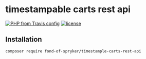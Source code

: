 # timestampable carts rest api

[![PHP from Travis config](https://img.shields.io/travis/php-v/symfony/symfony.svg)](https://php.net/)
[![license](https://img.shields.io/github/license/mashape/apistatus.svg)](https://packagist.org/packages/fond-of-spryker/catalog-search-rest-api)

## Installation

```
composer require fond-of-spryker/timestample-carts-rest-api
```
